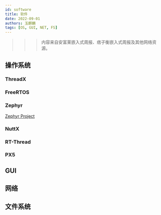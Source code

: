 ```yaml
---
id: software
title: 软件
date: 2022-09-01
authors: 玉麒麟
tags: [OS, GUI, NET, FS]
---
```


<!-- truncate -->

>>>内容来自安富莱嵌入式周报、痞子衡嵌入式周报及其他网络资源。

## 操作系统
### ThreadX

### FreeRTOS

### Zephyr
   [Zephyr Project](https://github.com/zephyrproject-rtos)
   
### NuttX 

### RT-Thread

### PX5



## GUI


## 网络


## 文件系统




